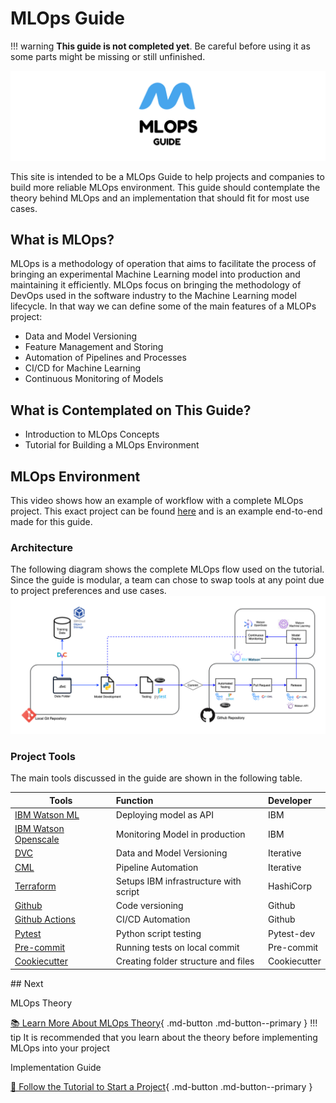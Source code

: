 # MLOps Guide

!!! warning
    **This guide is not completed yet**. Be careful before using it as some parts might be missing or still unfinished.

![MLOps banner](../assets/banner.jpg "MLOps banner")

This site is intended to be a MLOps Guide to help projects and companies to build more reliable MLOps environment. This guide should contemplate the theory behind MLOps and an implementation that should fit for most use cases.

## What is MLOps?

MLOps is a methodology of operation that aims to facilitate the process of bringing an experimental Machine Learning model into production and maintaining it efficiently. MLOps focus on bringing the methodology of DevOps used in the software industry to the Machine Learning model lifecycle. In that way we can define some of the main features of a MLOPs project:

* Data and Model Versioning
* Feature Management and Storing
* Automation of Pipelines and Processes
* CI/CD for Machine Learning
* Continuous Monitoring of Models

## What is Contemplated on This Guide?

* Introduction to MLOps Concepts
* Tutorial for Building a MLOps Environment

## MLOps Environment
This video shows how an example of workflow with a complete MLOps project. This exact project can be found [here](https://github.com/MLOPsStudyGroup/dvc-gitactions) and is an example end-to-end made for this guide.
<script id="asciicast-410111" src="https://asciinema.org/a/410111.js" async></script>


### Architecture
The following diagram shows the complete MLOps flow used on the tutorial. Since the guide is modular, a team can chose to swap tools at any point due to project preferences and use cases.
<img src="./assets/DiagramMLOPs.png" alt="drawing" />

### Project Tools
The main tools discussed in the guide are shown in the following table.

<center>

| Tools          | Function                   | Developer  |
| -------------- |:--------------------------|:-----------|
| [IBM Watson ML](https://www.ibm.com/cloud/machine-learning)  | Deploying model as API     | IBM        |
| [IBM Watson Openscale](https://www.ibm.com/cloud/watson-openscale)  | Monitoring Model in production     | IBM |
| [DVC](https://dvc.org/)            | Data and Model Versioning  | Iterative  |
| [CML](https://dvc.org/doc/cml)            | Pipeline Automation        | Iterative    |
| [Terraform](https://www.terraform.io/)      | Setups IBM infrastructure with script | HashiCorp|
| [Github](https://github.com/)         | Code versioning            | Github |
| [Github Actions](https://github.com/features/actions) | CI/CD Automation           | Github |
| [Pytest](https://docs.pytest.org/)         | Python script testing      | Pytest-dev |
| [Pre-commit](https://pre-commit.com/)     | Running tests on local commit | Pre-commit |
| [Cookiecutter](https://github.com/cookiecutter/cookiecutter)   | Creating folder structure and files | Cookiecutter |

</center>
## Next

MLOps Theory

[📚 Learn More About MLOps Theory](/MLOps/Data/){ .md-button .md-button--primary }
!!! tip
    It is recommended that you learn about the theory before implementing MLOps into your project

Implementation Guide

[📃 Follow the Tutorial to Start a Project](/Structure/project_structure/){ .md-button .md-button--primary }

